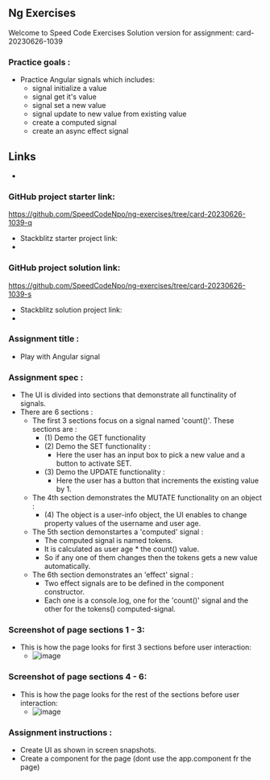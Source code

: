 ## Ng Exercises
Welcome to Speed Code Exercises
Solution version for assignment: card-20230626-1039

### Practice goals :

- Practice Angular signals which includes:
  - signal initialize a value
  - signal get it's value
  - signal set a new value
  - signal update to new value from existing value
  - create a computed signal
  - create an async effect signal

## Links
- 
### GitHub project starter link:
   https://github.com/SpeedCodeNpo/ng-exercises/tree/card-20230626-1039-q

- Stackblitz starter project link:
-
### GitHub project solution link:
   https://github.com/SpeedCodeNpo/ng-exercises/tree/card-20230626-1039-s

- Stackblitz solution project link:
- 

### Assignment title :
- Play with Angular signal

### Assignment spec :
- The UI is divided into sections that demonstrate all functinality of signals.
- There are 6 sections :
  - The first 3 sections focus on a signal named 'count()'. These sections are :
    - (1) Demo the GET functionality
    - (2) Demo the SET functionality :
        - Here the user has an input box to pick a new value and a button to activate SET.
    - (3) Demo the UPDATE functionality :
        - Here the user has a button that increments the existing value by 1.
  - The 4th section demonstrates the MUTATE functionality on an object :
    - (4) The object is a user-info object, the UI enables to change property values of the username and user age.
  - The 5th section demonstartes a 'computed' signal :
    - The computed signal is named tokens.
    - It is calculated as user age * the count() value.
    - So if any one of them changes then the tokens gets a new value automatically.
  - The 6th section demonstrates an 'effect' signal :
    - Two effect signals are to be defined in the component constructor.
    - Each one is a console.log, one for the 'count()' signal and the other for the tokens() computed-signal.


### Screenshot of page sections 1 - 3:
- This is how the page looks for first 3 sections before user interaction:
  - ![image](https://github.com/SpeedCodeNpo/ng-exercises/assets/132397719/590cb8c9-7723-49ce-a309-1e90affabc5a)

### Screenshot of page sections 4 - 6:
- This is how the page looks for the rest of the sections before user interaction:
  - ![image](https://github.com/SpeedCodeNpo/ng-exercises/assets/132397719/94510b6e-ee1e-4175-ac02-93e84068d022)



### Assignment instructions :

- Create UI as shown in screen snapshots.
- Create a component for the page (dont use the app.component fr the page)
